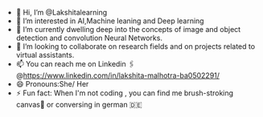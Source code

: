 - 👋 Hi, I’m @Lakshitalearning
- 👀 I’m interested in AI,Machine leaning and Deep learning 
- 🌱 I’m currently dwelling deep into the concepts of image and object detection and convolution Neural Networks.
- 💞️ I’m looking to collaborate on research fields and on projects related to virtual assistants.
- 📫 You can reach me on Linkedin 🖇️ @https://www.linkedin.com/in/lakshita-malhotra-ba0502291/
- 😄 Pronouns:She/ Her
- ⚡ Fun fact: When I'm not coding , you can find me brush-stroking canvas🎨 or conversing in german 🇩🇪

<!---
Lakshitalearning/Lakshitalearning is a ✨ special ✨ repository because its `README.md` (this file) appears on your GitHub profile.
You can click the Preview link to take a look at your changes.
--->

